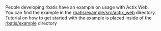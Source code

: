 People developing rbatis have an example on usage with Actix Web.
<br/>
You can find the example in the [rbatis/example/src/actix_web](https://github.com/rbatis/rbatis/blob/master/example/src/actix_web/main.rs) directory.
<br/>
Tutorial on how to get started with the example is placed inside of the [rbatis/example](https://github.com/rbatis/rbatis/tree/master/example) directory
